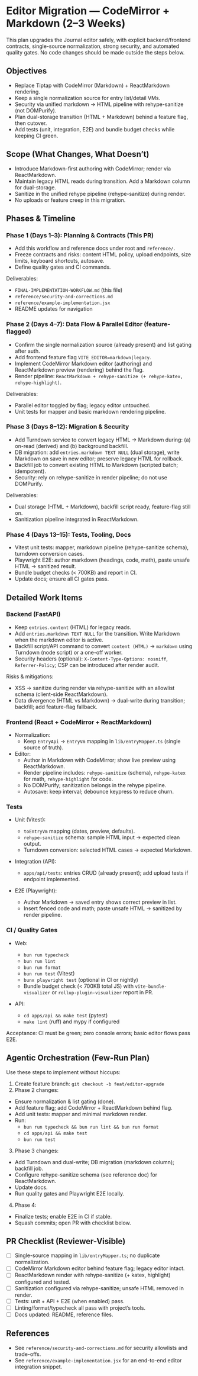 # Editor Migration — CodeMirror + Markdown (2–3 Weeks)

This plan upgrades the Journal editor safely, with explicit backend/frontend contracts, single-source normalization, strong security, and automated quality gates. No code changes should be made outside the steps below.

## Objectives

- Replace Tiptap with CodeMirror (Markdown) + ReactMarkdown rendering.
- Keep a single normalization source for entry list/detail VMs.
- Security via unified markdown → HTML pipeline with rehype-sanitize (not DOMPurify).
- Plan dual-storage transition (HTML + Markdown) behind a feature flag, then cutover.
- Add tests (unit, integration, E2E) and bundle budget checks while keeping CI green.

## Scope (What Changes, What Doesn’t)

- Introduce Markdown-first authoring with CodeMirror; render via ReactMarkdown.
- Maintain legacy HTML reads during transition. Add a Markdown column for dual-storage.
- Sanitize in the unified rehype pipeline (rehype-sanitize) during render.
- No uploads or feature creep in this migration.

## Phases & Timeline

### Phase 1 (Days 1–3): Planning & Contracts (This PR)

- Add this workflow and reference docs under root and `reference/`.
- Freeze contracts and risks: content HTML policy, upload endpoints, size limits, keyboard shortcuts, autosave.
- Define quality gates and CI commands.

Deliverables:

- `FINAL-IMPLEMENTATION-WORKFLOW.md` (this file)
- `reference/security-and-corrections.md`
- `reference/example-implementation.jsx`
- README updates for navigation

### Phase 2 (Days 4–7): Data Flow & Parallel Editor (feature-flagged)

- Confirm the single normalization source (already present) and list gating after auth.
- Add frontend feature flag `VITE_EDITOR=markdown|legacy`.
- Implement CodeMirror Markdown editor (authoring) and ReactMarkdown preview (rendering) behind the flag.
- Render pipeline: `ReactMarkdown + rehype-sanitize (+ rehype-katex, rehype-highlight)`.

Deliverables:

- Parallel editor toggled by flag; legacy editor untouched.
- Unit tests for mapper and basic markdown rendering pipeline.

### Phase 3 (Days 8–12): Migration & Security

- Add Turndown service to convert legacy HTML → Markdown during: (a) on-read (derived) and (b) background backfill.
- DB migration: add `entries.markdown TEXT NULL` (dual storage), write Markdown on save in new editor; preserve legacy HTML for rollback.
- Backfill job to convert existing HTML to Markdown (scripted batch; idempotent).
- Security: rely on rehype-sanitize in render pipeline; do not use DOMPurify.

Deliverables:

- Dual storage (HTML + Markdown), backfill script ready, feature-flag still on.
- Sanitization pipeline integrated in ReactMarkdown.

### Phase 4 (Days 13–15): Tests, Tooling, Docs

- Vitest unit tests: mapper, markdown pipeline (rehype-sanitize schema), turndown conversion cases.
- Playwright E2E: author markdown (headings, code, math), paste unsafe HTML → sanitized result.
- Bundle budget checks (< 700KB) and report in CI.
- Update docs; ensure all CI gates pass.

## Detailed Work Items

### Backend (FastAPI)

- Keep `entries.content` (HTML) for legacy reads.
- Add `entries.markdown TEXT NULL` for the transition. Write Markdown when the markdown editor is active.
- Backfill script/API command to convert `content (HTML)` → `markdown` using Turndown (node script) or a one-off worker.
- Security headers (optional): `X-Content-Type-Options: nosniff`, `Referrer-Policy`; CSP can be introduced after render audit.

Risks & mitigations:

- XSS → sanitize during render via rehype-sanitize with an allowlist schema (client-side ReactMarkdown).
- Data divergence (HTML vs Markdown) → dual-write during transition; backfill; add feature-flag fallback.

### Frontend (React + CodeMirror + ReactMarkdown)

- Normalization:
  - Keep `EntryApi` → `EntryVm` mapping in `lib/entryMapper.ts` (single source of truth).
- Editor:
  - Author in Markdown with CodeMirror; show live preview using ReactMarkdown.
  - Render pipeline includes: `rehype-sanitize` (schema), `rehype-katex` for math, `rehype-highlight` for code.
  - No DOMPurify; sanitization belongs in the rehype pipeline.
  - Autosave: keep interval; debounce keypress to reduce churn.

### Tests

- Unit (Vitest):
  - `toEntryVm` mapping (dates, preview, defaults).
  - `rehype-sanitize` schema: sample HTML input → expected clean output.
  - Turndown conversion: selected HTML cases → expected Markdown.

- Integration (API):
  - `apps/api/tests`: entries CRUD (already present); add upload tests if endpoint implemented.

- E2E (Playwright):
  - Author Markdown → saved entry shows correct preview in list.
  - Insert fenced code and math; paste unsafe HTML → sanitized by render pipeline.

### CI / Quality Gates

- Web:
  - `bun run typecheck`
  - `bun run lint`
  - `bun run format`
  - `bun run test` (Vitest)
  - `bunx playwright test` (optional in CI or nightly)
  - Bundle budget check (< 700KB total JS) with `vite-bundle-visualizer` or `rollup-plugin-visualizer` report in PR.

- API:
  - `cd apps/api && make test` (pytest)
  - `make lint` (ruff) and mypy if configured

Acceptance: CI must be green; zero console errors; basic editor flows pass E2E.

## Agentic Orchestration (Few-Run Plan)

Use these steps to implement without hiccups:

1. Create feature branch: `git checkout -b feat/editor-upgrade`
2. Phase 2 changes:

- Ensure normalization & list gating (done).
- Add feature flag; add CodeMirror + ReactMarkdown behind flag.
- Add unit tests: mapper and minimal markdown render.
- Run:
  - `bun run typecheck && bun run lint && bun run format`
  - `cd apps/api && make test`
  - `bun run test`

3. Phase 3 changes:

- Add Turndown and dual-write; DB migration (markdown column); backfill job.
- Configure rehype-sanitize schema (see reference doc) for ReactMarkdown.
- Update docs.
- Run quality gates and Playwright E2E locally.

4. Phase 4:

- Finalize tests; enable E2E in CI if stable.
- Squash commits; open PR with checklist below.

## PR Checklist (Reviewer-Visible)

- [ ] Single-source mapping in `lib/entryMapper.ts`; no duplicate normalization.
- [ ] CodeMirror Markdown editor behind feature flag; legacy editor intact.
- [ ] ReactMarkdown render with rehype-sanitize (+ katex, highlight) configured and tested.
- [ ] Sanitization configured via rehype-sanitize; unsafe HTML removed in render.
- [ ] Tests: unit + API + E2E (when enabled) pass.
- [ ] Linting/format/typecheck all pass with project’s tools.
- [ ] Docs updated: README, reference files.

## References

- See `reference/security-and-corrections.md` for security allowlists and trade-offs.
- See `reference/example-implementation.jsx` for an end-to-end editor integration snippet.
